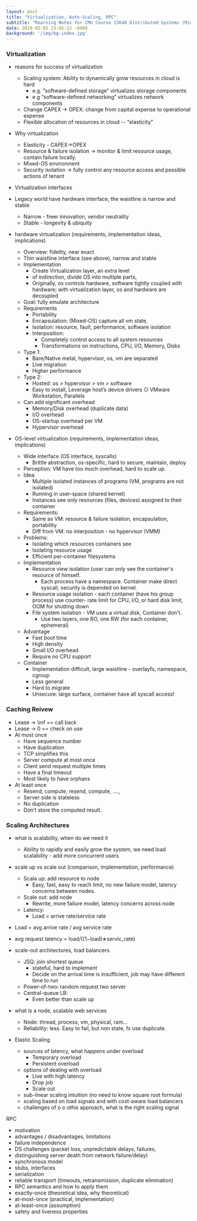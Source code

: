 ```yaml
---
layout: post
title: "Virtualization, Auto-Scaling, RPC"
subtitle: "Rearning Notes for CMU Course 15640 Distributed Systems (Midterm Review)"
date: 2019-05-05 23:45:13 -0400
background: '/img/bg-index.jpg'
---
```

### Virtualization
- reasons for success of virtualization
    - Scaling system: Ability to dynamically grow resources in cloud is hard
        - e.g. “software-defined storage” virtualizes storage components
        - e.g “software-defined networking” virtualizes network components
    - Change CAPEX -> OPEX: change from capital expense to operational expense
    - Flexible allocation of resources in cloud -- “elasticity”
- Why virtualization
    - Elasticity - CAPEX->OPEX
    - Resource & failure isolation -> monitor & limit resource usage, contain failure locally.
    - Mixed-OS environment
    - Security isolation -> fully control any resource access and possible actions of tenant
- Virtualization interfaces
- Legacy world have hardware interface, the waistline is narrow and stable
    - Narrow - freer innovation, vendor neutrality
    - Stable - longevity & ubiquity

- hardware virtualization (requirements, implementation ideas, implications)
    - Overview: fidelity, near exact
    - Thin waistline interface (see above), narrow and stable
    - Implementation
        - Create Virtualization layer, an extra level
        - of indirection, divide OS into multiple parts, 
        - Originally, os controls hardware, software tightly coupled with hardware; with virtualization layer, os and hardware are decoupled
    - Goal: fully emulate architecture
    - Requirements
        - Portability
        - Encapsulation: (Mixed-OS) capture all vm state, 
        - Isolation: resource, fault, performance, software isolation
        - Interposition: 
            - Completely control access to all system resources
            - Transformations on instructions, CPU, I/O, Memory, Disks
    - Type 1:
        - Bare/Native metal, hypervisor, os, vm are separated
        - Live migration
        - Higher performance
    - Type 2:
        - Hosted: os > hypervisor > vm > software
        - Easy to install, 
        Leverage host’s device drivers
        ○ VMware Workstation, Parallels
    - Can add significant overhead
        - Memory/Disk overhead (duplicate data)
        - I/O overhead
        - OS-startup overhead per VM
        - Hypervisor overhead



- OS-level virtualization (requirements, implementation ideas, implications)
    - Wide interface (OS interface, syscalls)
        - Brittle abstraction, os-specific, hard to secure, maintain, deploy
    - Perception: VM have too much overhead, hard to scale up.
    - Idea: 
        - Multiple isolated instances of programs (VM, programs are not isolated)
        - Running in user-space (shared kernel)
        - Instances see only resources (files, devices) assigned to their container
    - Requirements:
        - Same as VM: resource & failure isolation, encapsulation, portability
        - Diff from VM: no interposition - no hypervisor (VMM)
    - Problems:
        - Isolating which resources containers see
        - Isolating resource usage
        - Efficient per-container filesystems
    - Implementation
        - Resource view isolation (user can only see the container's resource of himself. 
            - Each process have a namespace. Container make direct syscall, security is depended on kernel.
        - Resource usage isolation - each container (have his group process) use counter- rate limit for CPU, I/O, or hard disk limit, OOM for shutting down
        - File system isolation - VM uses a virtual disk, Container don't.
            - Use two layers, one RO, one RW (for each container, ephemeral)
    - Advantage
        - Fast boot time
        - High density
        - Small I/O overhead
        - Require no CPU support
    - Container
        - Implementation difficult, large waistline - overlayfs, namespace, cgroup
        - Less general
        - Hard to migrate
        - Unsecure: large surface, container have all syscall access!
        





### Caching Reivew
- Lease -> \inf == call back
- Lease -> 0 == check on use
- At most once 
    - Have sequence number
    - Have duplication
    - TCP simplifies this
    - Server compute at most once
    - Client send request multiple times
    - Have a final timeout
    - Most likely to have orphans
- At least once 
    - Resend, compute, resend, compute, …., 
    - Server side is stateless
    - No duplication
    - Don’t store the computed result.





### Scaling Architectures
- what is scalability, when do we need it
    - Ability to rapidly and easily grow the system, we need load scalability - add more concurrent users
- scale up vs scale out (comparison, implementation, performance)
    - Scala up: add resource to node
        - Easy, fast, easy to reach limit, no new failure model, latency concerns between nodes.
    - Scale out: add node
        - Rewrite, more failure model, latency concerns across node
    - Latency:
        - Load = arrive rate/service rate
- Load = avg arrive rate / avg service rate
- avg request latency = 
load/((1−load)∗servic\_rate)
- scale-out architectures, load balancers
    - JSQ: join shortest queue
        - stateful, hard to implement
        - Decide on the arrival time is insufficient, job may have different time to run
    - Power-of-two: random request two server
    - Central-queue LB:
        - Even better than scale up
    
    
- what is a node, scalable web services
    - Node: thread, process, vm, physical, ram…
    - Reliability: less. Easy to fail, but non state, fs use duplicate.


- Elastic Scaling
    - sources of latency, what happens under overload
      - Temporary overload
      - Persistent overload
    - options of dealing with overload
      - Live with high latency
      - Drop job
      - Scale out
    - sub-linear scaling intuition (no need to know square root formula)
    - scaling based on load signals and with cost-aware load balancers
    - challenges of o o othis approach, what is the right scaling signal



RPC
- motivation
- advantages / disadvantages, limitations
- failure independence
- DS challenges (packet loss, unpredictable delays, failures,
- distinguishing server death from network failure/delay)
- synchronous model
- stubs, interfaces
- serialization
- reliable transport (timeouts, retransmission, duplicate elimination)
- RPC semantics and how to apply them
- exactly-once (theoretical idea, why theoretical)
- at-most-once (practical, implementation)
- at-least-once (assumption)
- safety and liveness properties


    

